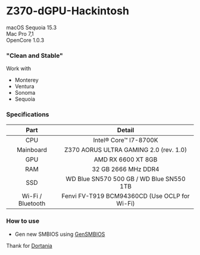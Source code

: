 # Z370-dGPU-Hackintosh
macOS Sequoia 15.3<br>
Mac Pro 7,1<br>
OpenCore 1.0.3<br>

### "Clean and Stable"
Work with 
- Monterey
- Ventura
- Sonoma
- Sequoia

### Specifications
|Part|Detail|
| :---: | :---: |
|CPU|Intel® Core™ I7-8700K|
|Mainboard|Z370 AORUS ULTRA GAMING 2.0 (rev. 1.0)|
|GPU|AMD RX 6600 XT 8GB|
|RAM|32 GB 2666 MHz DDR4|
|SSD|WD Blue SN570 500 GB / WD Blue SN550 1TB|
|Wi-Fi / Bluetooth|Fenvi FV-T919 BCM94360CD (Use OCLP for Wi-Fi)|

### How to use
- Gen new SMBIOS using [GenSMBIOS](https://github.com/corpnewt/GenSMBIOS)

Thank for [Dortania](https://dortania.github.io/OpenCore-Install-Guide/)
